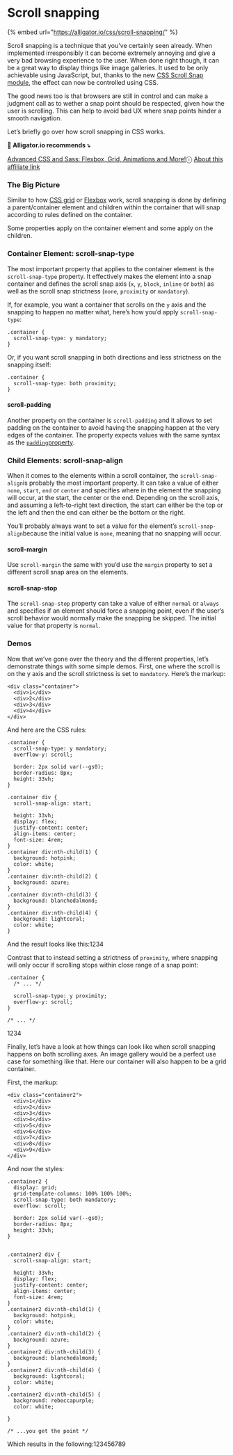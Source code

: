 # Scroll snapping

{% embed url="https://alligator.io/css/scroll-snapping/" %}



Scroll snapping is a technique that you’ve certainly seen already. When implemented irresponsibly it can become extremely annoying and give a very bad browsing experience to the user. When done right though, it can be a great way to display things like image galleries. It used to be only achievable using JavaScript, but, thanks to the new [CSS Scroll Snap module](https://www.w3.org/TR/css-scroll-snap-1/), the effect can now be controlled using CSS.

The good news too is that browsers are still in control and can make a judgment call as to wether a snap point should be respected, given how the user is scrolling. This can help to avoid bad UX where snap points hinder a smooth navigation.

Let’s briefly go over how scroll snapping in CSS works.

**🐊 Alligator.io recommends ⤵**

[Advanced CSS and Sass: Flexbox, Grid, Animations and More!](https://click.linksynergy.com/deeplink?id=PHWysB*QB5k&mid=39197&murl=https%3A%2F%2Fwww.udemy.com%2Fadvanced-css-and-sass%2F)ⓘ [About this affiliate link](https://alligator.io/about-sponsored-or-affiliate/)

### The Big Picture <a id="the-big-picture"></a>

Similar to how [CSS grid](https://alligator.io/css/css-grid-layout-intro/) or [Flexbox](https://alligator.io/css/flexbox-primer/) work, scroll snapping is done by defining a parent/container element and children within the container that will snap according to rules defined on the container.

Some properties apply on the container element and some apply on the children.

### Container Element: scroll-snap-type <a id="container-element-scroll-snap-type"></a>

The most important property that applies to the container element is the `scroll-snap-type` property. It effectively makes the element into a snap container and defines the scroll snap axis \(`x`, `y`, `block`, `inline` or `both`\) as well as the scroll snap strictness \(`none`, `proximity` or `mandatory`\).

If, for example, you want a container that scrolls on the `y` axis and the snapping to happen no matter what, here’s how you’d apply `scroll-snap-type`:

```text
.container {
  scroll-snap-type: y mandatory;
}
```

Or, if you want scroll snapping in both directions and less strictness on the snapping itself:

```text
.container {
  scroll-snap-type: both proximity;
}
```

#### scroll-padding <a id="scroll-padding"></a>

Another property on the container is `scroll-padding` and it allows to set padding on the container to avoid having the snapping happen at the very edges of the container. The property expects values with the same syntax as the [`padding`property](https://alligator.io/css/padding-margin-shorthands/).

### Child Elements: scroll-snap-align <a id="child-elements-scroll-snap-align"></a>

When it comes to the elements within a scroll container, the `scroll-snap-align`is probably the most important property. It can take a value of either `none`, `start`, `end` or `center` and specifies where in the element the snapping will occur, at the start, the center or the end. Depending on the scroll axis, and assuming a left-to-right text direction, the start can either be the top or the left and then the end can either be the bottom or the right.

You’ll probably always want to set a value for the element’s `scroll-snap-align`because the initial value is `none`, meaning that no snapping will occur.

#### scroll-margin <a id="scroll-margin"></a>

Use `scroll-margin` the same with you’d use the `margin` property to set a different scroll snap area on the elements.

#### scroll-snap-stop <a id="scroll-snap-stop"></a>

The `scroll-snap-stop` property can take a value of either `normal` or `always` and specifies if an element should force a snapping point, even if the user’s scroll behavior would normally make the snapping be skipped. The initial value for that property is `normal`.

### Demos <a id="demos"></a>

Now that we’ve gone over the theory and the different properties, let’s demonstrate things with some simple demos. First, one where the scroll is on the y axis and the scroll strictness is set to `mandatory`. Here’s the markup:

```text
<div class="container">
  <div>1</div>
  <div>2</div>
  <div>3</div>
  <div>4</div>
</div>
```

And here are the CSS rules:

```text
.container {
  scroll-snap-type: y mandatory;
  overflow-y: scroll;

  border: 2px solid var(--gs0);
  border-radius: 8px;
  height: 33vh;
}

.container div {
  scroll-snap-align: start;

  height: 33vh;
  display: flex;
  justify-content: center;
  align-items: center;
  font-size: 4rem;
}
.container div:nth-child(1) {
  background: hotpink;
  color: white;
}
.container div:nth-child(2) {
  background: azure;
}
.container div:nth-child(3) {
  background: blanchedalmond;
}
.container div:nth-child(4) {
  background: lightcoral;
  color: white;
}
```

And the result looks like this:1234

Contrast that to instead setting a strictness of `proximity`, where snapping will only occur if scrolling stops within close range of a snap point:

```text
.container {
  /* ... */

  scroll-snap-type: y proximity;
  overflow-y: scroll;
}

/* ... */
```

1234

Finally, let’s have a look at how things can look like when scroll snapping happens on both scrolling axes. An image gallery would be a perfect use case for something like that. Here our container will also happen to be a grid container.

First, the markup:

```text
<div class="container2">
  <div>1</div>
  <div>2</div>
  <div>3</div>
  <div>4</div>
  <div>5</div>
  <div>6</div>
  <div>7</div>
  <div>8</div>
  <div>9</div>
</div>
```

And now the styles:

```text
.container2 {
  display: grid;
  grid-template-columns: 100% 100% 100%;
  scroll-snap-type: both mandatory;
  overflow: scroll;

  border: 2px solid var(--gs0);
  border-radius: 8px;
  height: 33vh;
}


.container2 div {
  scroll-snap-align: start;

  height: 33vh;
  display: flex;
  justify-content: center;
  align-items: center;
  font-size: 4rem;
}
.container2 div:nth-child(1) {
  background: hotpink;
  color: white;
}
.container2 div:nth-child(2) {
  background: azure;
}
.container2 div:nth-child(3) {
  background: blanchedalmond;
}
.container2 div:nth-child(4) {
  background: lightcoral;
  color: white;
}
.container2 div:nth-child(5) {
  background: rebeccapurple;
  color: white;

}

/* ...you get the point */
```

Which results in the following:123456789


